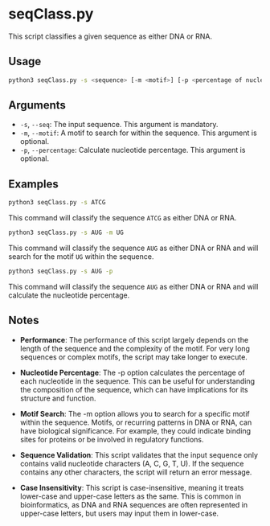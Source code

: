 # seqClass.py

This script classifies a given sequence as either DNA or RNA.

## Usage

```bash
python3 seqClass.py -s <sequence> [-m <motif>] [-p <percentage of nucleotide>]
```

## Arguments

- `-s`, `--seq`: The input sequence. This argument is mandatory.
- `-m`, `--motif`: A motif to search for within the sequence. This argument is optional.
- `-p`, `--percentage`: Calculate nucleotide percentage. This argument is optional.

## Examples

```bash
python3 seqClass.py -s ATCG
```

This command will classify the sequence `ATCG` as either DNA or RNA.

```bash
python3 seqClass.py -s AUG -m UG
```

This command will classify the sequence `AUG` as either DNA or RNA and will search for the motif `UG` within the sequence.

```bash
python3 seqClass.py -s AUG -p
```

This command will classify the sequence `AUG` as either DNA or RNA and will calculate the nucleotide percentage.

## Notes

- **Performance**: The performance of this script largely depends on the length of the sequence and the complexity of the motif. For very long sequences or complex motifs, the script may take longer to execute.

- **Nucleotide Percentage**: The -p option calculates the percentage of each nucleotide in the sequence. This can be useful for understanding the composition of the sequence, which can have implications for its structure and function.

- **Motif Search**: The -m option allows you to search for a specific motif within the sequence. Motifs, or recurring patterns in DNA or RNA, can have biological significance. For example, they could indicate binding sites for proteins or be involved in regulatory functions.

- **Sequence Validation**: This script validates that the input sequence only contains valid nucleotide characters (A, C, G, T, U). If the sequence contains any other characters, the script will return an error message.

- **Case Insensitivity**: This script is case-insensitive, meaning it treats lower-case and upper-case letters as the same. This is common in bioinformatics, as DNA and RNA sequences are often represented in upper-case letters, but users may input them in lower-case.